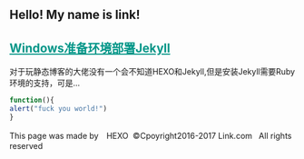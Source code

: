 <style>
 a{
 color: #009688;
}
 .btn{
  display: none;
 }
 
 .project-tagline:after{
 content: "My name is Link.";
 }
 
 </style>
 
## Hello! My name is link!
## [Windows准备环境部署Jekyll](http://link9596.github.io/link/blog/)
 对于玩静态博客的大佬没有一个会不知道HEXO和Jekyll,但是安装Jekyll需要Ruby环境的支持，可是...
```javascript
function(){
alert("fuck you world!")
}
```
<!--more-->
This page was made by　HEXO
  ©Cpoyright2016-2017 Link.com
      All rights reserved
